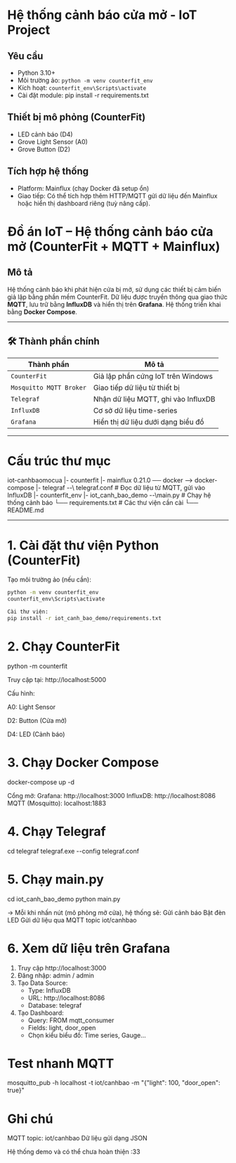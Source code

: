 # Hệ thống cảnh báo cửa mở - IoT Project

##  Yêu cầu
- Python 3.10+
- Môi trường ảo: `python -m venv counterfit_env`
- Kích hoạt: `counterfit_env\Scripts\activate`
- Cài đặt module:
    pip install -r requirements.txt

##  Thiết bị mô phỏng (CounterFit)
- LED cảnh báo (D4)
- Grove Light Sensor (A0)
- Grove Button (D2)

##  Tích hợp hệ thống
- Platform: Mainflux (chạy Docker đã setup ổn)
- Giao tiếp: Có thể tích hợp thêm HTTP/MQTT gửi dữ liệu đến Mainflux hoặc hiển thị dashboard riêng (tuỳ nâng cấp).

#  Đồ án IoT – Hệ thống cảnh báo cửa mở (CounterFit + MQTT + Mainflux)

##  Mô tả
Hệ thống cảnh báo khi phát hiện cửa bị mở, 
sử dụng các thiết bị cảm biến giả lập bằng phần mềm CounterFit. 
Dữ liệu được truyền thông qua giao thức **MQTT**, lưu trữ bằng **InfluxDB** và hiển thị trên **Grafana**. Hệ thống triển khai bằng **Docker Compose**.

---

## 🛠️ Thành phần chính

| Thành phần | Mô tả |
|------------|-------|
| `CounterFit` | Giả lập phần cứng IoT trên Windows |
| `Mosquitto MQTT Broker` | Giao tiếp dữ liệu từ thiết bị |
| `Telegraf` | Nhận dữ liệu MQTT, ghi vào InfluxDB |
| `InfluxDB` | Cơ sở dữ liệu time-series |
| `Grafana` | Hiển thị dữ liệu dưới dạng biểu đồ |

---

# Cấu trúc thư mục
iot-canhbaomocua
|- counterfit 
|- mainflux 0.21.0 ── docker --> docker-compose 
|- telegraf --\ telegraf.conf # Đọc dữ liệu từ MQTT, gửi vào InfluxDB 
|- counterfit_env 
|- iot_canh_bao_demo --\main.py # Chạy hệ thống cảnh báo
                        └── requirements.txt # Các thư viện cần cài
                        └── README.md

---

#  1. Cài đặt thư viện Python (CounterFit)

Tạo môi trường ảo (nếu cần):
```bash
python -m venv counterfit_env
counterfit_env\Scripts\activate

Cài thư viện:
pip install -r iot_canh_bao_demo/requirements.txt
```
#  2. Chạy CounterFit
python -m counterfit

Truy cập tại: http://localhost:5000

Cấu hình:

A0: Light Sensor

D2: Button (Cửa mở)

D4: LED (Cảnh báo)

# 3. Chạy Docker Compose
docker-compose up -d

Cổng mở:
Grafana: http://localhost:3000
InfluxDB: http://localhost:8086
MQTT (Mosquitto): localhost:1883

# 4. Chạy Telegraf
cd telegraf
telegraf.exe --config telegraf.conf

# 5. Chạy main.py
cd iot_canh_bao_demo
python main.py

-> Mỗi khi nhấn nút (mô phỏng mở cửa), hệ thống sẽ:
Gửi cảnh báo
Bật đèn LED
Gửi dữ liệu qua MQTT topic iot/canhbao

# 6. Xem dữ liệu trên Grafana
1. Truy cập http://localhost:3000
2. Đăng nhập: admin / admin
3. Tạo Data Source:
    - Type: InfluxDB
    - URL: http://localhost:8086
    - Database: telegraf
4. Tạo Dashboard:
    - Query: FROM mqtt_consumer
    - Fields: light, door_open
    - Chọn kiểu biểu đồ: Time series, Gauge...

# Test nhanh MQTT
mosquitto_pub -h localhost -t iot/canhbao -m "{\"light\": 100, \"door_open\": true}"
# Ghi chú
MQTT topic: iot/canhbao
Dữ liệu gửi dạng JSON

Hệ thống demo và có thể chưa hoàn thiện :33